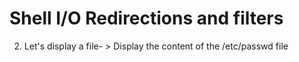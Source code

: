 # Shell I/O Redirections and filters
2. Let's display a file- > Display the content of the /etc/passwd file
